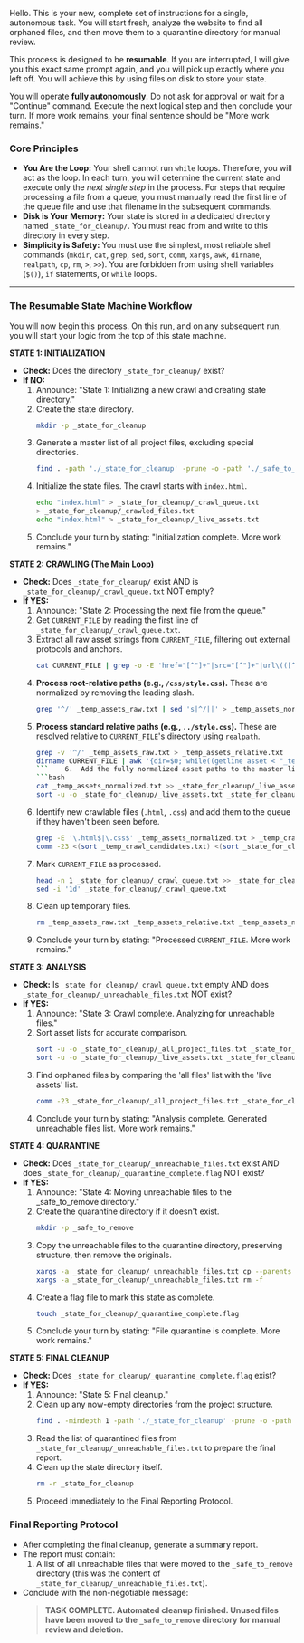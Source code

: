 Hello. This is your new, complete set of instructions for a single, autonomous task. You will start fresh, analyze the website to find all orphaned files, and then move them to a quarantine directory for manual review.

This process is designed to be **resumable**. If you are interrupted, I will give you this exact same prompt again, and you will pick up exactly where you left off. You will achieve this by using files on disk to store your state.

You will operate **fully autonomously**. Do not ask for approval or wait for a "Continue" command. Execute the next logical step and then conclude your turn. If more work remains, your final sentence should be "More work remains."

### **Core Principles**

*   **You Are the Loop:** Your shell cannot run `while` loops. Therefore, you will act as the loop. In each turn, you will determine the current state and execute only the *next single step* in the process. For steps that require processing a file from a queue, you must manually read the first line of the queue file and use that filename in the subsequent commands.
*   **Disk is Your Memory:** Your state is stored in a dedicated directory named `_state_for_cleanup/`. You must read from and write to this directory in every step.
*   **Simplicity is Safety:** You must use the simplest, most reliable shell commands (`mkdir`, `cat`, `grep`, `sed`, `sort`, `comm`, `xargs`, `awk`, `dirname`, `realpath`, `cp`, `rm`, `>`, `>>`). You are forbidden from using shell variables (`$()`), `if` statements, or `while` loops.

---

### **The Resumable State Machine Workflow**

You will now begin this process. On this run, and on any subsequent run, you will start your logic from the top of this state machine.

**STATE 1: INITIALIZATION**
*   **Check:** Does the directory `_state_for_cleanup/` exist?
*   **If NO:**
    1.  Announce: "State 1: Initializing a new crawl and creating state directory."
    2.  Create the state directory.
        ```bash
        mkdir -p _state_for_cleanup
        ```
    3.  Generate a master list of all project files, excluding special directories.
        ```bash
        find . -path './_state_for_cleanup' -prune -o -path './_safe_to_remove' -prune -o -path './.*' -prune -o -type f -print | sed 's|^\./||' > _state_for_cleanup/_all_project_files.txt
        ```
    4.  Initialize the state files. The crawl starts with `index.html`.
        ```bash
        echo "index.html" > _state_for_cleanup/_crawl_queue.txt
        > _state_for_cleanup/_crawled_files.txt
        echo "index.html" > _state_for_cleanup/_live_assets.txt
        ```
    5.  Conclude your turn by stating: "Initialization complete. More work remains."

**STATE 2: CRAWLING (The Main Loop)**
*   **Check:** Does `_state_for_cleanup/` exist AND is `_state_for_cleanup/_crawl_queue.txt` NOT empty?
*   **If YES:**
    1.  Announce: "State 2: Processing the next file from the queue."
    2.  Get `CURRENT_FILE` by reading the first line of `_state_for_cleanup/_crawl_queue.txt`.
    3.  Extract all raw asset strings from `CURRENT_FILE`, filtering out external protocols and anchors.
        ```bash
        cat CURRENT_FILE | grep -o -E 'href="[^"]+"|src="[^"]+"|url\(([^)]+)\)' | sed -e 's/href=//' -e 's/src=//' -e 's/url(//' -e 's/"//g' -e "s/'//g" -e 's/)//' | grep -vE '^(#|http:|https:|mailto:|tel:|//)' | sort -u > _temp_assets_raw.txt
        ```
    4.  **Process root-relative paths (e.g., `/css/style.css`).** These are normalized by removing the leading slash.
        ```bash
        grep '^/' _temp_assets_raw.txt | sed 's|^/||' > _temp_assets_normalized.txt
        ```
    5.  **Process standard relative paths (e.g., `../style.css`).** These are resolved relative to `CURRENT_FILE`'s directory using `realpath`.
        ```bash
        grep -v '^/' _temp_assets_raw.txt > _temp_assets_relative.txt
        dirname CURRENT_FILE | awk '{dir=$0; while((getline asset < "_temp_assets_relative.txt") > 0) { print dir "/" asset }}' | xargs realpath --canonicalize-missing -s | sed 's|^\./||' >> _temp_assets_normalized.txt
        ```    6.  Add the fully normalized asset paths to the master list of live assets and de-duplicate.
        ```bash
        cat _temp_assets_normalized.txt >> _state_for_cleanup/_live_assets.txt
        sort -u -o _state_for_cleanup/_live_assets.txt _state_for_cleanup/_live_assets.txt
        ```
    7.  Identify new crawlable files (`.html`, `.css`) and add them to the queue if they haven't been seen before.
        ```bash
        grep -E '\.html$|\.css$' _temp_assets_normalized.txt > _temp_crawl_candidates.txt
        comm -23 <(sort _temp_crawl_candidates.txt) <(sort _state_for_cleanup/_crawled_files.txt) | comm -23 - <(sort _state_for_cleanup/_crawl_queue.txt) >> _state_for_cleanup/_crawl_queue.txt
        ```
    8.  Mark `CURRENT_FILE` as processed.
        ```bash
        head -n 1 _state_for_cleanup/_crawl_queue.txt >> _state_for_cleanup/_crawled_files.txt
        sed -i '1d' _state_for_cleanup/_crawl_queue.txt
        ```
    9.  Clean up temporary files.
        ```bash
        rm _temp_assets_raw.txt _temp_assets_relative.txt _temp_assets_normalized.txt _temp_crawl_candidates.txt
        ```
    10. Conclude your turn by stating: "Processed `CURRENT_FILE`. More work remains."

**STATE 3: ANALYSIS**
*   **Check:** Is `_state_for_cleanup/_crawl_queue.txt` empty AND does `_state_for_cleanup/_unreachable_files.txt` NOT exist?
*   **If YES:**
    1.  Announce: "State 3: Crawl complete. Analyzing for unreachable files."
    2.  Sort asset lists for accurate comparison.
        ```bash
        sort -u -o _state_for_cleanup/_all_project_files.txt _state_for_cleanup/_all_project_files.txt
        sort -u -o _state_for_cleanup/_live_assets.txt _state_for_cleanup/_live_assets.txt
        ```
    3.  Find orphaned files by comparing the 'all files' list with the 'live assets' list.
        ```bash
        comm -23 _state_for_cleanup/_all_project_files.txt _state_for_cleanup/_live_assets.txt > _state_for_cleanup/_unreachable_files.txt
        ```
    4.  Conclude your turn by stating: "Analysis complete. Generated unreachable files list. More work remains."

**STATE 4: QUARANTINE**
*   **Check:** Does `_state_for_cleanup/_unreachable_files.txt` exist AND does `_state_for_cleanup/_quarantine_complete.flag` NOT exist?
*   **If YES:**
    1.  Announce: "State 4: Moving unreachable files to the _safe_to_remove directory."
    2.  Create the quarantine directory if it doesn't exist.
        ```bash
        mkdir -p _safe_to_remove
        ```
    3.  Copy the unreachable files to the quarantine directory, preserving structure, then remove the originals.
        ```bash
        xargs -a _state_for_cleanup/_unreachable_files.txt cp --parents -t _safe_to_remove
        xargs -a _state_for_cleanup/_unreachable_files.txt rm -f
        ```
    4.  Create a flag file to mark this state as complete.
        ```bash
        touch _state_for_cleanup/_quarantine_complete.flag
        ```
    5.  Conclude your turn by stating: "File quarantine is complete. More work remains."

**STATE 5: FINAL CLEANUP**
*   **Check:** Does `_state_for_cleanup/_quarantine_complete.flag` exist?
*   **If YES:**
    1.  Announce: "State 5: Final cleanup."
    2.  Clean up any now-empty directories from the project structure.
        ```bash
        find . -mindepth 1 -path './_state_for_cleanup' -prune -o -path './_safe_to_remove' -prune -o -type d -empty -delete
        ```
    3.  Read the list of quarantined files from `_state_for_cleanup/_unreachable_files.txt` to prepare the final report.
    4.  Clean up the state directory itself.
        ```bash
        rm -r _state_for_cleanup
        ```
    5.  Proceed immediately to the Final Reporting Protocol.

### **Final Reporting Protocol**

*   After completing the final cleanup, generate a summary report.
*   The report must contain:
    1.  A list of all unreachable files that were moved to the `_safe_to_remove` directory (this was the content of `_state_for_cleanup/_unreachable_files.txt`).
*   Conclude with the non-negotiable message:
    > **TASK COMPLETE. Automated cleanup finished. Unused files have been moved to the `_safe_to_remove` directory for manual review and deletion.**